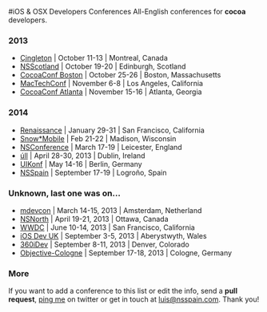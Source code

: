 #iOS & OSX Developers Conferences
All-English conferences for **cocoa** developers.

### 2013
* [Çingleton](http://cingleton.com/) | October 11-13 | Montreal, Canada
* [NSScotland](http://nsscotland.com/) | October 19-20 | Edinburgh, Scotland
* [CocoaConf Boston](http://cocoaconf.com/boston-2013/home) | October 25-26 | Boston, Massachusetts
* [MacTechConf](http://mactech.com/conference) | November 6-8 | Los Angeles, California
* [CocoaConf Atlanta](http://cocoaconf.com/atlanta-2013/home) | November 15-16 | Atlanta, Georgia

### 2014
* [Renaissance](http://renaissance.io/2014) | January 29-31 | San Francisco, California
* [Snow*Mobile](http://2014.snow-mobile.org/) | Feb 21-22 | Madison, Wisconsin
* [NSConference](http://nsconference.com/) | March 17-19 | Leicester, England
* [úll](http://2014.ull.ie/) | April 28-30, 2013 | Dublin, Ireland
* [UIKonf](http://www.uikonf.com/) | May 14-16 | Berlin, Germany
* [NSSpain](http://nsspain.com/) | September 17-19 | Logroño, Spain

### Unknown, last one was on...
* [mdevcon](http://mdevcon.com/) | March 14-15, 2013 | Amsterdam, Netherland
* [NSNorth](http://nsnorth.ca/) | April 19-21, 2013 | Ottawa, Canada
* [WWDC](https://developer.apple.com/wwdc/) | June 10-14, 2013 | San Francisco, California
* [iOS Dev UK](http://www.iosdevuk.com/) | September 3-5, 2013 | Aberystwyth, Wales
* [360iDev](http://360idev.com/) | September 8-11, 2013 | Denver, Colorado
* [Objective-Cologne](http://objcgn.com/) | September 17-18, 2013 | Cologne, Germany


### More
If you want to add a conference to this list or edit the info, send a **pull request**, [ping me](https://twitter.com/lascorbe) on twitter or get in touch at [luis@nsspain.com](mailto:luis@nsspain.com). Thank you!
